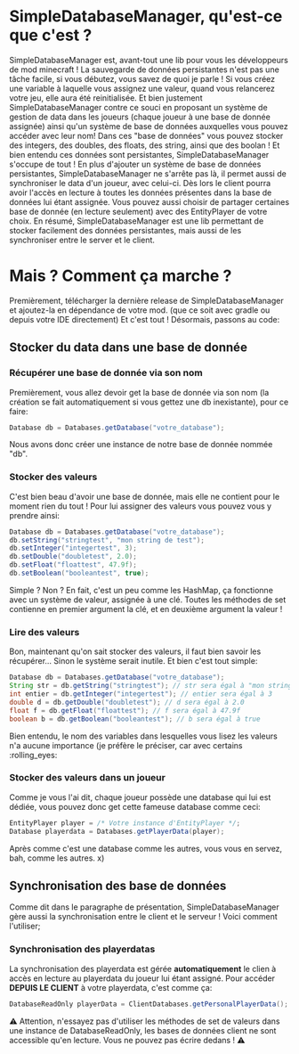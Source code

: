 # SimpleDatabaseManager, qu'est-ce que c'est ?
SimpleDatabaseManager est, avant-tout une lib pour vous les développeurs de mod minecraft !
La sauvegarde de données persistantes n'est pas une tâche facile, si vous débutez, vous savez de quoi je parle !
Si vous créez une variable à laquelle vous assignez une valeur, quand vous relancerez votre jeu, elle aura été reinitialisée.
Et bien justement SimpleDatabaseManager contre ce souci en proposant un système de gestion de data dans les joueurs (chaque joueur à une base de donnée assignée) ainsi qu'un système de base de données auxquelles vous pouvez accéder avec leur nom!
Dans ces "base de données" vous pouvez stocker des integers, des doubles, des floats, des string, ainsi que des boolan ! Et bien entendu ces données sont persistantes, SimpleDatabaseManager s'occupe de tout !
En plus d'ajouter un système de base de données persistantes, SimpleDatabaseManager ne s'arrête pas là, il permet aussi de synchroniser le data d'un joueur, avec celui-ci. 
Dès lors le client pourra avoir l'accès en lecture à toutes les données présentes dans la base de données lui étant assignée. 
Vous pouvez aussi choisir de partager certaines base de donnée (en lecture seulement) avec des EntityPlayer de votre choix.
En résumé, SimpleDatabaseManager est une lib permettant de stocker facilement des données persistantes, mais aussi de les synchroniser entre le server et le client.

# Mais ? Comment ça marche ?
Premièrement, télécharger la dernière release de SimpleDatabaseManager et ajoutez-la en dépendance de votre mod. (que ce soit avec gradle ou depuis votre IDE directement)
Et c'est tout ! Désormais, passons au code:

## Stocker du data dans une base de donnée
### Récupérer une base de donnée via son nom
Premièrement, vous allez devoir get la base de donnée via son nom (la création se fait automatiquement si vous gettez une db inexistante), pour ce faire:
```JAVA
Database db = Databases.getDatabase("votre_database");
```
Nous avons donc créer une instance de notre base de donnée nommée "db".
### Stocker des valeurs
C'est bien beau d'avoir une base de donnée, mais elle ne contient pour le moment rien du tout !
Pour lui assigner des valeurs vous pouvez vous y prendre ainsi:
```JAVA
Database db = Databases.getDatabase("votre_database");
db.setString("stringtest", "mon string de test");
db.setInteger("integertest", 3);
db.setDouble("doubletest", 2.0);
db.setFloat("floattest", 47.9f);
db.setBoolean("booleantest", true);
```
Simple ? Non ?
En fait, c'est un peu comme les HashMap, ça fonctionne avec un système de valeur, assignée à une clé.
Toutes les méthodes de set contienne en premier argument la clé, et en deuxième argument la valeur ! 
### Lire des valeurs
Bon, maintenant qu'on sait stocker des valeurs, il faut bien savoir les récupérer... Sinon le système serait inutile.
Et bien c'est tout simple:
```JAVA
Database db = Databases.getDatabase("votre_database");
String str = db.getString("stringtest"); // str sera égal à "mon string de test"
int entier = db.getInteger("integertest"); // entier sera égal à 3
double d = db.getDouble("doubletest"); // d sera égal à 2.0
float f = db.getFloat("floattest"); // f sera égal à 47.9f
boolean b = db.getBoolean("booleantest"); // b sera égal à true
```
Bien entendu, le nom des variables dans lesquelles vous lisez les valeurs n'a aucune importance (je préfère le préciser, car avec certains :rolling_eyes:
### Stocker des valeurs dans un joueur
Comme je vous l'ai dit, chaque joueur possède une database qui lui est dédiée, vous pouvez donc get cette fameuse database comme ceci:
```JAVA
EntityPlayer player = /* Votre instance d'EntityPlayer */;
Database playerdata = Databases.getPlayerData(player);
```
Après comme c'est une database comme les autres, vous vous en servez, bah, comme les autres. x)
## Synchronisation des base de données
Comme dit dans le paragraphe de présentation, SimpleDatabaseManager gère aussi la synchronisation entre le client et le serveur !
Voici comment l'utiliser;
### Synchronisation des playerdatas
La synchronisation des playerdata est gérée **automatiquement** le clien à accès en lecture au playerdata du joueur lui étant assigné.
Pour accéder **DEPUIS LE CLIENT** à votre playerdata, c'est comme ça:
```JAVA
DatabaseReadOnly playerData = ClientDatabases.getPersonalPlayerData();
```
:warning: Attention, n'essayez pas d'utiliser les méthodes de set de valeurs dans une instance de DatabaseReadOnly, les bases de données client ne sont accessible qu'en lecture. Vous ne pouvez pas écrire dedans ! :warning:

